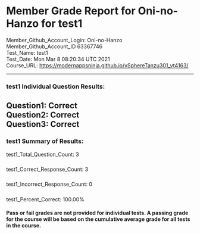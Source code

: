# Member Grade Report for Oni-no-Hanzo for test1  
   
Member_Github_Account_Login: Oni-no-Hanzo  
Member_Github_Account_ID 63367746  
Test_Name: test1  
Test_Date: Mon Mar  8 08:20:34 UTC 2021  
Course_URL: https://modernappsninja.github.io/vSphereTanzu301_vt4163/  
   
---  
### test1 Individual Question Results:  
Question1: Correct  
Question2: Correct  
Question3: Correct  
---  
### test1 Summary of Results:  
test1_Total_Question_Count: 3  
#####  
test1_Correct_Response_Count: 3  
#####  
test1_Incorrect_Response_Count: 0  
#####  
test1_Percent_Correct: 100.00%  
#### Pass or fail grades are not provided for individual tests. A passing grade for the course will be based on the cumulative average grade for all tests in the course.  
